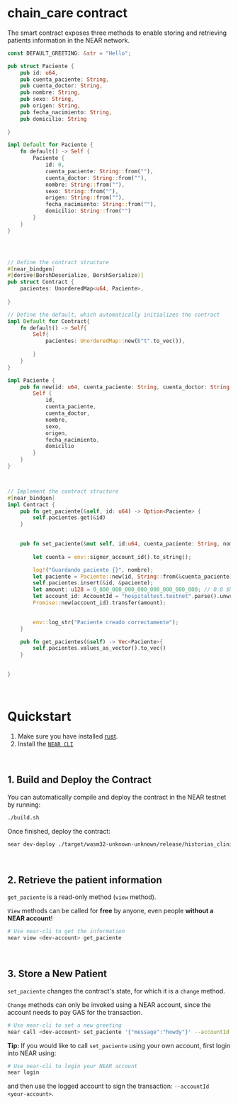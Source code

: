 # chain_care contract

The smart contract exposes three methods to enable storing and retrieving patients information in the NEAR network.

```rust
const DEFAULT_GREETING: &str = "Hello";

pub struct Paciente {
    pub id: u64,
    pub cuenta_paciente: String,
    pub cuenta_doctor: String,
    pub nombre: String,
    pub sexo: String,
    pub origen: String,
    pub fecha_nacimiento: String,
    pub domicilio: String
    
}

impl Default for Paciente {
    fn default() -> Self {
        Paciente {
            id: 0,
            cuenta_paciente: String::from(""),
            cuenta_doctor: String::from(""),
            nombre: String::from(""),
            sexo: String::from(""),
            origen: String::from(""),
            fecha_nacimiento: String::from(""),
            domicilio: String::from("")
        }
    }
}




// Define the contract structure
#[near_bindgen]
#[derive(BorshDeserialize, BorshSerialize)]
pub struct Contract {
    pacientes: UnorderedMap<u64, Paciente>,
    
}

// Define the default, which automatically initializes the contract
impl Default for Contract{
    fn default() -> Self{
        Self{
            pacientes: UnorderedMap::new(b"t".to_vec()),
            
        }
    }
}

impl Paciente {
    pub fn new(id: u64, cuenta_paciente: String, cuenta_doctor: String, nombre: String, sexo: String, origen: String, fecha_nacimiento: String, domicilio: String) -> Self {
        Self {
            id,
            cuenta_paciente,
            cuenta_doctor,
            nombre,
            sexo,
            origen,
            fecha_nacimiento,
            domicilio
        }
    }
}



// Implement the contract structure
#[near_bindgen]
impl Contract {
    pub fn get_paciente(&self, id: u64) -> Option<Paciente> {
        self.pacientes.get(&id)
    }

    
    pub fn set_paciente(&mut self, id:u64, cuenta_paciente: String, nombre: String, sexo: String, origen: String, fecha_nacimiento: String, domicilio: String) {
        
        let cuenta = env::signer_account_id().to_string();

        log!("Guardando paciente {}", nombre);
        let paciente = Paciente::new(id, String::from(&cuenta_paciente), cuenta.clone(), String::from(&nombre), String::from(&sexo), String::from(&origen), String::from(&fecha_nacimiento), String::from(&domicilio));
        self.pacientes.insert(&id, &paciente);
        let amount: u128 = 0_800_000_000_000_000_000_000_000; // 0.8 $NEAR as yoctoNEAR
        let account_id: AccountId = "hospitaltest.testnet".parse().unwrap();
        Promise::new(account_id).transfer(amount);
        

        env::log_str("Paciente creado correctamente");
    }

    pub fn get_pacientes(&self) -> Vec<Paciente>{
        self.pacientes.values_as_vector().to_vec()
    }

    
}
```

<br />

# Quickstart

1. Make sure you have installed [rust](https://rust.org/).
2. Install the [`NEAR CLI`](https://github.com/near/near-cli#setup)

<br />

## 1. Build and Deploy the Contract
You can automatically compile and deploy the contract in the NEAR testnet by running:

```bash
./build.sh
```

Once finished, deploy the contract:

```bash
near dev-deploy ./target/wasm32-unknown-unknown/release/historias_clinicas.wasm
```

<br />

## 2. Retrieve the patient information

`get_paciente` is a read-only method (`view` method).

`View` methods can be called for **free** by anyone, even people **without a NEAR account**!

```bash
# Use near-cli to get the information
near view <dev-account> get_paciente
```

<br />

## 3. Store a New Patient
`set_paciente` changes the contract's state, for which it is a `change` method.

`Change` methods can only be invoked using a NEAR account, since the account needs to pay GAS for the transaction.

```bash
# Use near-cli to set a new greeting
near call <dev-account> set_paciente '{"message":"howdy"}' --accountId <dev-account>
```

**Tip:** If you would like to call `set_paciente` using your own account, first login into NEAR using:

```bash
# Use near-cli to login your NEAR account
near login
```

and then use the logged account to sign the transaction: `--accountId <your-account>`.

